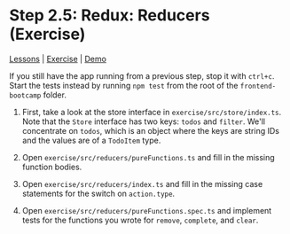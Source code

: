 # Step 2.5: Redux: Reducers (Exercise)

[Lessons](../) | [Exercise](./exercise/) | [Demo](./demo/)

If you still have the app running from a previous step, stop it with `ctrl+c`. Start the tests instead by running `npm test` from the root of the `frontend-bootcamp` folder.

1. First, take a look at the store interface in `exercise/src/store/index.ts`. Note that the `Store` interface has two keys: `todos` and `filter`. We'll concentrate on `todos`, which is an object where the keys are string IDs and the values are of a `TodoItem` type.

2. Open `exercise/src/reducers/pureFunctions.ts` and fill in the missing function bodies.

3. Open `exercise/src/reducers/index.ts` and fill in the missing case statements for the switch on `action.type`.

4. Open `exercise/src/reducers/pureFunctions.spec.ts` and implement tests for the functions you wrote for `remove`, `complete`, and `clear`.
